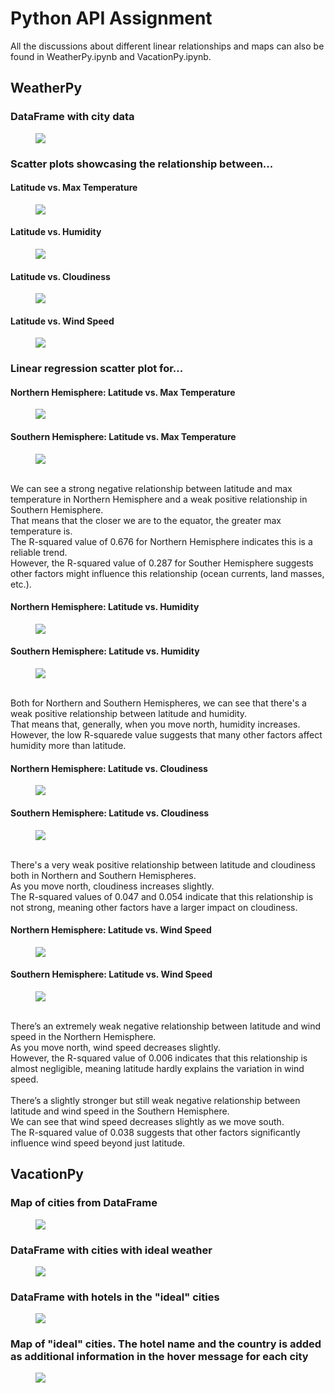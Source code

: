 # Python API Assignment
All the discussions about different linear relationships and maps can also be found in WeatherPy.ipynb and VacationPy.ipynb.
## WeatherPy
### DataFrame with city data
<figure>
  <img
  src="/screenshots/Weather/city_data_df.png">
</figure>

### Scatter plots showcasing the relationship between...
#### Latitude vs. Max Temperature
<figure>
  <img
  src="/screenshots/Weather/scatter_temp.png">
</figure>

#### Latitude vs. Humidity
<figure>
  <img
  src="/screenshots/Weather/scatter_humidity.png">
</figure>

#### Latitude vs. Cloudiness
<figure>
  <img
  src="/screenshots/Weather/scatter_cloudiness.png">
</figure>

#### Latitude vs. Wind Speed
<figure>
  <img
  src="/screenshots/Weather/scatter_wind.png">
</figure>

### Linear regression scatter plot for...
#### Northern Hemisphere: Latitude vs. Max Temperature
<figure>
  <img
  src="/screenshots/Weather/n_temp.png">
</figure>

#### Southern Hemisphere: Latitude vs. Max Temperature
<figure>
  <img
  src="/screenshots/Weather/s_temp.png">
</figure>
</br>We can see a strong negative relationship between latitude and max temperature in Northern Hemisphere and a weak positive relationship in Southern Hemisphere.
</br>That means that the closer we are to the equator, the greater max temperature is.
</br>The R-squared value of 0.676 for Northern Hemisphere indicates this is a reliable trend.
</br>However, the R-squared value of 0.287 for Souther Hemisphere suggests other factors might influence this relationship (ocean currents, land masses, etc.).

#### Northern Hemisphere: Latitude vs. Humidity
<figure>
  <img
  src="/screenshots/Weather/n_humidity.png">
</figure>

#### Southern Hemisphere: Latitude vs. Humidity
<figure>
  <img
  src="/screenshots/Weather/s_humidity.png">
</figure>
</br> Both for Northern and Southern Hemispheres, we can see that there's a weak positive relationship between latitude and humidity.
</br> That means that, generally, when you move north, humidity increases.
</br> However, the low R-squarede value suggests that many other factors affect humidity more than latitude.

#### Northern Hemisphere: Latitude vs. Cloudiness
<figure>
  <img
  src="/screenshots/Weather/n_cloudiness.png">
</figure>

#### Southern Hemisphere: Latitude vs. Cloudiness
<figure>
  <img
  src="/screenshots/Weather/s_cloudiness.png">
</figure>
</br> There's a very weak positive relationship between latitude and cloudiness both in Northern and Southern Hemispheres.
</br> As you move north, cloudiness increases slightly.
</br> The R-squared values of 0.047 and 0.054 indicate that this relationship is not strong, meaning other factors have a larger impact on cloudiness.

#### Northern Hemisphere: Latitude vs. Wind Speed
<figure>
  <img
  src="/screenshots/Weather/n_wind.png">
</figure>

#### Southern Hemisphere: Latitude vs. Wind Speed
<figure>
  <img
  src="/screenshots/Weather/s_wind.png">
</figure>
</br> There’s an extremely weak negative relationship between latitude and wind speed in the Northern Hemisphere.
</br> As you move north, wind speed decreases slightly.
</br> However, the R-squared value of 0.006 indicates that this relationship is almost negligible, meaning latitude hardly explains the variation in wind speed.
</br>
</br> There’s a slightly stronger but still weak negative relationship between latitude and wind speed in the Southern Hemisphere.
</br> We can see that wind speed decreases slightly as we move south.
</br> The R-squared value of 0.038 suggests that other factors significantly influence wind speed beyond just latitude.

## VacationPy
### Map of cities from DataFrame
<figure>
  <img
  src="/screenshots/Vacation/city_map.png">
</figure>


### DataFrame with cities with ideal weather
<figure>
  <img
  src="/screenshots/Vacation/ideal_cities.png">
</figure>


### DataFrame with hotels in the "ideal" cities
<figure>
  <img
  src="/screenshots/Vacation/hotel_df.png">
</figure>


### Map of "ideal" cities. The hotel name and the country is added as additional information in the hover message for each city
<figure>
  <img
  src="/screenshots/Vacation/hotel_map.png">
</figure>
